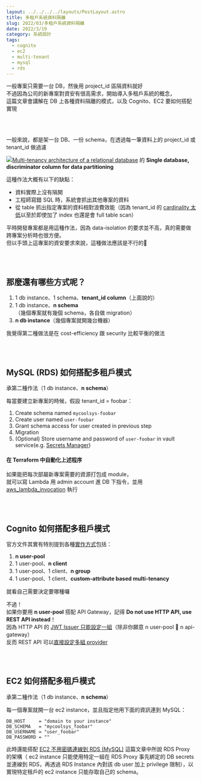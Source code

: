 ```yaml
---
layout: ../../../../layouts/PostLayout.astro
title: 多租戶系統資料隔離
slug: 2022/03/多租戶系統資料隔離
date: 2022/3/19
category: 系統設計
tags: 
  - cognito
  - ec2
  - multi-tenant
  - mysql
  - rds
---
```


  
一般專案只需要一台 DB，然後用 project_id 區隔資料就好<br>
不過因為公司的新專案對資安有很高需求，開始導入多租戶系統的概念，<br>
這篇文章會講解在 DB 上各種資料隔離的模式，以及 Cognito、EC2 要如何搭配實現







<br><br>



  
一般來說，都是架一台 DB、一份 schema，在透過每一筆資料上的 project_id 或 tenant_id 做過濾



![](/max/1248/1*-qcciU-L9RpqW90sLq7Rkg.png)[Multi-tenancy architecture of a relational database](https://medium.com/cyberark-engineering/multi-tenancy-architecture-of-a-relational-database-afe3548fd8bb) 的 **Single database, discriminator column for data partitioning**



  
這種作法大概有以下的缺點：



  
- 資料實際上沒有隔開  
- 工程師寫錯 SQL 時，系統會抓出其他專案的資料  
- 從 table 抓出指定專案的資料相對浪費效能（因為 tenant_id 的 [cardinality 太低](https://kylinyu.win/mysql-index-cardinality/)以至於即使加了 index 也還是會 full table scan）



  
平時開發專案都是用這種作法，因為 data-isolation 的要求並不高，真的需要做跨專案分析時也很方便。<br>
但以手頭上這專案的資安要求來說，這種做法應該是不行的🥲



<br><br>



  
## 那麼還有哪些方式呢？



  
1. 1 db instance、1 schema、**tenant_id column**（上面說的）  
2. 1 db instance、**n schema**（幾個專案就有幾個 schema，各自做 migration）  
3. **n db instance**（幾個專案就開幾台機器）



  
我覺得第二種做法是在 cost-efficiency 跟 security 比較平衡的做法



<br><br>



  
## MySQL (RDS) 如何搭配多租戶模式



  
承第二種作法（1 db instance、**n schema**）



  
每當要建立新專案的時候，假設 tenant_id = foobar：



  
1. Create schema named `mycoolsys-foobar`  
2. Create user named `user-foobar`  
3. Grant schema access for user created in previous step  
4. Migration  
5. (Optional) Store username and password of `user-foobar` in vault service(e.g. [Secrets Manager](https://aws.amazon.com/tw/secrets-manager/))



  
#### 在 Terraform 中自動化上述程序



  
如果能把每次部屬新專案需要的資源打包成 module，<br>
就可以寫 Lambda 用 admin account 進 DB 下指令，並用 [aws_lambda_invocation](https://registry.terraform.io/providers/hashicorp/aws/latest/docs/resources/lambda_invocation) 執行



<br><br>



  
## Cognito 如何搭配多租戶模式



  
官方文件其實有特別提到各種[實作方式](https://docs.aws.amazon.com/cognito/latest/developerguide/multi-tenant-application-best-practices.html)包括：



  
1. **n user-pool**  
2. 1 user-pool、**n client**  
3. 1 user-pool、1 client、**n group**  
4. 1 user-pool、1 client、**custom-attribute based multi-tenancy**



  
就看自己需要決定要哪種囉



  
不過！<br>
如果你要用 **n user-pool** 搭配 API Gateway，記得 **Do not use HTTP API, use REST API instead**！<br>
因為 HTTP API 的 [JWT Issuer 只能設定一組](https://registry.terraform.io/providers/hashicorp/aws/latest/docs/resources/apigatewayv2_authorizer#issuer)（除非你願意 n user-pool 🤝 n api-gateway）<br>
反而 REST API  可以[直接設定多組 provider](https://registry.terraform.io/providers/hashicorp/aws/latest/docs/resources/api_gateway_authorizer#provider_arns)



<br><br>



  
## EC2 如何搭配多租戶模式



  
承第二種作法（1 db instance、**n schema**）



  
每一個專案就開一台 ec2 instance，並且指定他用下面的資訊連到 MySQL：



  
```
DB_HOST     = "domain to your instance"
DB_SCHEMA   = "mycoolsys_foobar"
DB_USERNAME = "user_foobar"
DB_PASSWORD = ""
```



  
此時還能搭配 [EC2 不用密碼連線到 RDS (MySQL)](https://blog.artyomliou.ninja/2022/03/ec2-%e4%b8%8d%e7%94%a8%e5%af%86%e7%a2%bc%e9%80%a3%e7%b7%9a%e5%88%b0-rds-mysql/) 這篇文章中所說 RDS Proxy 的架構（ ec2 instance 只能使用特定一組在 RDS Proxy 事先綁定的 DB secrets 並連線到 RDS，再透過 RDS Instance 內對該 db user 加上 privilege 限制），以實現特定租戶的 ec2 instance 只能存取自己的 schema。
